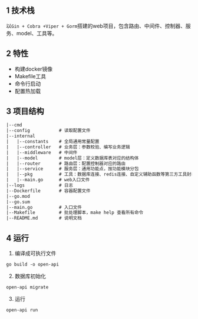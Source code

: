 ## 1 技术栈
以`Gin + Cobra +Viper + Gorm`搭建的web项目，包含路由、中间件、控制器、服务、model、工具等。

## 2 特性
- 构建docker镜像
- Makefile工具
- 命令行启动
- 配置热加载

## 3 项目结构
```txt
|--cmd
|--config           # 读取配置文件
|--internal
|   |--constants    # 全局通用常量配置
|   |--controller   # 业务层：参数校验、编写业务逻辑
|   |--middleware   # 中间件
|   |--model        # model层：定义数据库表对应的结构体
|   |--router       # 路由层：配置控制器对应的路由
|   |--service      # 服务层：通用功能点，按功能模块分包
|   |--pkg          # 工具：数据库连接、redis连接、自定义辅助函数等第三方工具封装
|   |--main.go      # web入口文件
|--logs             # 日志
|--Dockerfile       # 容器配置文件
|--go.mod
|--go.sum
|--main.go          # 入口文件
|--Makefile         # 批处理脚本，make help 查看所有命令
|--README.md        # 说明文档
```

## 4 运行
1. 编译成可执行文件
```golang
go build -o open-api
```
2. 数据库初始化
```
open-api migrate
```
3. 运行
```
open-api run
```
